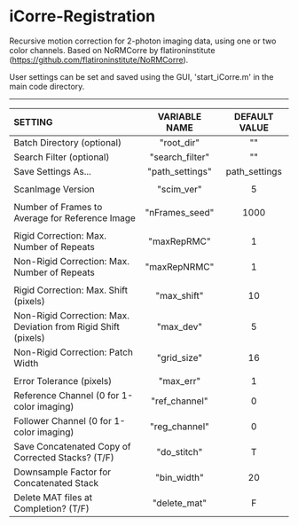 # iCorre-Registration
Recursive motion correction for 2-photon imaging data, using one or two color channels. 
Based on NoRMCorre by flatironinstitute (https://github.com/flatironinstitute/NoRMCorre).

User settings can be set and saved using the GUI, 'start_iCorre.m' in the main code directory.

------------------------------------------------------------------------------------------------------

| SETTING                                                         |VARIABLE NAME     | DEFAULT VALUE |
|:----------------------------------------------------------------|:----------------:|:-------------:|
|Batch Directory (optional)                                       | "root_dir"        |  ""           |
|Search Filter (optional)                                        | "search_filter" |  ""           |
|Save Settings As...                                             | "path_settings" | path_settings |
|                                                                 |                  |               |
|ScanImage Version                                               | "scim_ver"      |   5        |
|                                                                 |                  |               |   
|Number of Frames to Average for Reference Image                 | "nFrames_seed"  |   1000      |
|                                                                 |                  |               |   
|Rigid Correction: Max. Number of Repeats                        | "maxRepRMC"     |   1         |
|Non-Rigid Correction: Max. Number of Repeats                    | "maxRepNRMC"    |   1         |
|                                                                 |                  |               |         
|Rigid Correction: Max. Shift (pixels)                           | "max_shift"     |   10        |
|Non-Rigid Correction: Max. Deviation from Rigid Shift (pixels)  | "max_dev"       |   5         |
|Non-Rigid Correction: Patch Width                                | "grid_size"     |   16        |
|                                                                 |                  |               |        
|Error Tolerance (pixels)                                       | "max_err"       |   1         |
|Reference Channel (0 for 1-color imaging)                       | "ref_channel"   |   0         |
|Follower Channel (0 for 1-color imaging)                       | "reg_channel"   |   0         |
|Save Concatenated Copy of Corrected Stacks? (T/F)               | "do_stitch"     |   T         |
|Downsample Factor for Concatenated Stack                        | "bin_width"     |   20        |
|Delete MAT files at Completion? (T/F)                           | "delete_mat"    |   F         |
